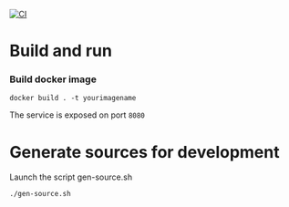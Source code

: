 [![CI](https://github.com/thorgull/yqaas/actions/workflows/build-latest-on-main-push.yml/badge.svg)](https://github.com/thorgull/yqaas/actions/workflows/build-latest-on-main-push.yml)

# Build and run

### Build docker image
```shell
docker build . -t yourimagename
```

The service is exposed on port `8080`

# Generate sources for development

Launch the script gen-source.sh
```shell
./gen-source.sh
```

